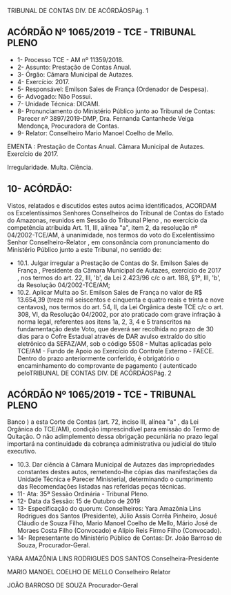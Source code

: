 TRIBUNAL DE CONTAS DIV. DE ACÓRDÃOSPág. 1

## ACÓRDÃO Nº 1065/2019 - TCE - TRIBUNAL PLENO

- 1- Processo TCE - AM nº 11359/2018.
- 2- Assunto: Prestação de Contas Anual.
- 3- Órgão: Câmara Municipal de Autazes.
- 4- Exercício: 2017.
- 5- Responsável: Emilson Sales de França (Ordenador de Despesa).
- 6- Advogado: Não Possui.
- 7- Unidade Técnica: DICAMI.
- 8- Pronunciamento  do  Ministério  Público  junto  ao  Tribunal  de  Contas: Parecer  nº 3897/2019-DMP, Dra. Fernanda Cantanhede Veiga Mendonça, Procuradora de Contas.
- 9- Relator: Conselheiro Mario Manoel Coelho de Mello.

EMENTA : Prestação  de  Contas  Anual. Câmara Municipal de Autazes. Exercício de 2017.

Irregularidade. Multa. Ciência.

## 10-  ACÓRDÃO:

Vistos, relatados e discutidos estes autos acima identificados, ACORDAM os Excelentíssimos Senhores Conselheiros do Tribunal de Contas do Estado do Amazonas, reunidos em Sessão do Tribunal Pleno , no exercício da competência atribuída Art. 11, III, alínea "a", item 2, da resolução nº 04/2002-TCE/AM, à unanimidade, nos termos do voto do Excelentíssimo Senhor Conselheiro-Relator , em consonância com pronunciamento do Ministério Público junto a este Tribunal, no sentido de:

- 10.1. Julgar  irregular a  Prestação  de  Contas  do Sr.  Emilson  Sales  de França ,  Presidente  da  Câmara  Municipal  de  Autazes,  exercício  de 2017 , nos termos do art. 22, III, 'b', da Lei 2.423/96 c/c o art. 188, §1º, III, 'b', da Resolução 04/2002-TCE/AM;
- 10.2. Aplicar  Multa ao Sr.  Emilson  Sales  de  França no  valor  de R$ 13.654,39 (treze  mil  seiscentos  e  cinquenta  e  quatro  reais  e  trinta  e nove centavos), nos termos do art. 54, II, da Lei Orgânica deste TCE c/c o art. 308, VI, da Resolução 04/2002, por ato praticado com grave infração à norma legal, referentes aos itens 1a, 2, 3, 4 e 5 transcritos na fundamentação deste Voto, que deverá ser recolhida no prazo de 30 dias  para  o  Cofre  Estadual  através  de  DAR  avulso  extraído  do  sítio eletrônico da SEFAZ/AM, sob o código 5508 - Multas aplicadas pelo TCE/AM - Fundo de Apoio ao Exercício do Controle Externo - FAECE. Dentro do prazo anteriormente conferido, é obrigatório o encaminhamento  do  comprovante  de  pagamento  ( autenticado  peloTRIBUNAL DE CONTAS DIV. DE ACÓRDÃOSPág. 2

## ACÓRDÃO Nº 1065/2019 - TCE - TRIBUNAL PLENO

Banco )  a  esta  Corte  de Contas (art. 72, inciso III, alínea "a" , da Lei Orgânica do TCE/AM), condição imprescindível para emissão do Termo de Quitação. O não adimplemento dessa obrigação pecuniária no prazo legal importará na continuidade da cobrança administrativa ou judicial do título executivo.

- 10.3. Dar  ciência à  Câmara  Municipal  de  Autazes  das  impropriedades constantes  destes  autos,  remetendo-lhe  cópias  das  manifestações da Unidade Técnica e Parecer Ministerial, determinando o cumprimento das Recomendações listadas nas referidas peças técnicas.
- 11-  Ata: 35ª Sessão Ordinária - Tribunal Pleno.
- 12-  Data da Sessão: 15 de Outubro de 2019
- 13-  Especificação do quorum: Conselheiros: Yara Amazônia Lins Rodrigues dos Santos (Presidente), Júlio Assis Corrêa Pinheiro, Josué Cláudio de Souza Filho, Mario Manoel Coelho de Mello, Mário José de Moraes Costa Filho (Convocado) e Alípio Reis Firmo Filho (Convocado).
- 14-  Representante  do  Ministério  Público  de  Contas: Dr. João  Barroso  de  Souza, Procurador-Geral.

YARA AMAZÔNIA LINS RODRIGUES DOS SANTOS Conselheira-Presidente

MARIO MANOEL COELHO DE MELLO Conselheiro Relator

JOÃO BARROSO DE SOUZA Procurador-Geral
